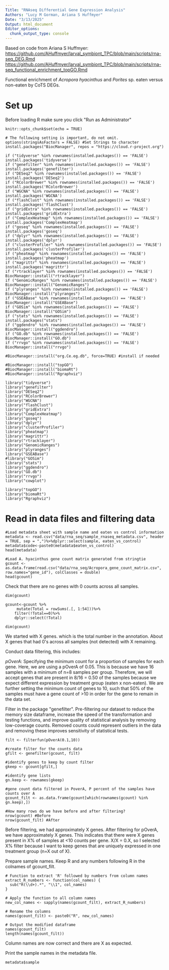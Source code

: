 ```yaml
---
Title: "RNAseq Differential Gene Expression Analysis"
Authors: "Lucy M Gorman, Ariana S Huffmyer"
Date: "3/13/2025"
Output: html_document
Editor_options: 
  chunk_output_type: console
---
```


Based on code from Ariana S Huffmyer:
https://github.com/AHuffmyer/larval_symbiont_TPC/blob/main/scripts/rna-seq_DEG.Rmd
https://github.com/AHuffmyer/larval_symbiont_TPC/blob/main/scripts/rna-seq_functional_enrichment_topGO.Rmd

Functional enrichment of _Acropora hyacinthus_ and _Porites_ sp. eaten versus non-eaten by CoTS DEGs.  

# Set up 

Before loading R make sure you click "Run as Administrator"

```{r setup, include=FALSE}
knitr::opts_chunk$set(echo = TRUE)

# The following setting is important, do not omit.
options(stringsAsFactors = FALSE) #Set Strings to character
install.packages("BiocManager", repos = "https://cloud.r-project.org")
```

```{r}
if ("tidyverse" %in% rownames(installed.packages()) == 'FALSE') install.packages('tidyverse') 
if ("genefilter" %in% rownames(installed.packages()) == 'FALSE') install.packages('genefilter') 
if ("DESeq2" %in% rownames(installed.packages()) == 'FALSE') install.packages('DESeq2') 
if ("RColorBrewer" %in% rownames(installed.packages()) == 'FALSE') install.packages('RColorBrewer') 
if ("WGCNA" %in% rownames(installed.packages()) == 'FALSE') install.packages('WGCNA') 
if ("flashClust" %in% rownames(installed.packages()) == 'FALSE') install.packages('flashClust') 
if ("gridExtra" %in% rownames(installed.packages()) == 'FALSE') install.packages('gridExtra') 
if ("ComplexHeatmap" %in% rownames(installed.packages()) == 'FALSE') install.packages('ComplexHeatmap') 
if ("goseq" %in% rownames(installed.packages()) == 'FALSE') install.packages('goseq') 
if ("dplyr" %in% rownames(installed.packages()) == 'FALSE') install.packages('dplyr') 
if ("clusterProfiler" %in% rownames(installed.packages()) == 'FALSE') install.packages('clusterProfiler') 
if ("pheatmap" %in% rownames(installed.packages()) == 'FALSE') install.packages('pheatmap') 
if ("magrittr" %in% rownames(installed.packages()) == 'FALSE') install.packages('magrittr') 
if ("rtracklayer" %in% rownames(installed.packages()) == 'FALSE') BiocManager::install("rtracklayer")
if ("GenomicRanges" %in% rownames(installed.packages()) == 'FALSE') BiocManager::install("GenomicRanges")
if ("plyranges" %in% rownames(installed.packages()) == 'FALSE') BiocManager::install("plyranges")
if ("GSEABase" %in% rownames(installed.packages()) == 'FALSE') BiocManager::install("GSEABase")
if ("GOSim" %in% rownames(installed.packages()) == 'FALSE') BiocManager::install("GOSim")
if ("stats" %in% rownames(installed.packages()) == 'FALSE') install.packages("stats")
if ("ggdendro" %in% rownames(installed.packages()) == 'FALSE') BiocManager::install("ggdendro")
if ("GO.db" %in% rownames(installed.packages()) == 'FALSE') BiocManager::install("GO.db")
if ("rrvgo" %in% rownames(installed.packages()) == 'FALSE') BiocManager::install("rrvgo")

#BiocManager::install("org.Ce.eg.db", force=TRUE) #install if needed 

#BiocManager::install("topGO")
#BiocManager::install("biomaRt")
#BiocManager::install("Rgraphviz")

library("tidyverse")
library("genefilter")
library("DESeq2")
library("RColorBrewer")
library("WGCNA")
library("flashClust")
library("gridExtra")
library("ComplexHeatmap")
library("goseq")
library("dplyr")
library("clusterProfiler")
library("pheatmap")
library("magrittr")
library("rtracklayer")
library("GenomicRanges")
library("plyranges")
library("GSEABase")
#library("GOSim")
library("stats")
library("ggdendro")
library("GO.db")
library("rrvgo")
library("cowplot")

library("topGO")
library("biomaRt")
library("Rgraphviz")
```
# Read in data files and filtering data

```
#Load metadata sheet with sample name and eaten vs control information
metadata <- read.csv("data/rna_seq/sample_rnaseq_metadata.csv", header = TRUE, sep = ",")%>%dplyr::select(sample, eaten_vs_control)
metadata$code<-paste0(metadata$eaten_vs_control)
head(metadata)
```
```
#Load A. hyacinthus gene count matrix generated from stringtie
gcount <- as.data.frame(read.csv("data/rna_seq/Acropora_gene_count_matrix.csv", row.names="gene_id"), colClasses = double)
head(gcount)
```
Check that there are no genes with 0 counts across all samples. 

```{r}
dim(gcount) 

gcount<-gcount %>%
     mutate(Total = rowSums(.[, 1:54]))%>%
    filter(!Total==0)%>%
    dplyr::select(!Total)

dim(gcount)
```
We started with X genes. which is the total number in the annotation. About X genes that had 0's across all samples (not detected) with X remaining.

Conduct data filtering, this includes:  

*pOverA*: Specifying the minimum count for a proportion of samples for each gene. Here, we are using a pOverA of 0.05. This is because we have 16 samples with a minimum of n=8 samples  per group. Therefore, we will accept genes that are present in 8/16 = 0.50 of the samples because we expect different expression by treatment group (eaten x non-eaten). We are further setting the minimum count of genes to 10, such that 50% of the samples must have a gene count of >10 in order for the gene to remain in the data set.  

Filter in the package "genefilter". Pre-filtering our dataset to reduce the memory size dataframe, increase the speed of the transformation and testing functions, and improve quality of statistical analysis by removing low-coverage counts. Removed counts could represent outliers in the data and removing these improves sensitivity of statistical tests.

```{r}
filt <- filterfun(pOverA(0.1,10))

#create filter for the counts data
gfilt <- genefilter(gcount, filt)

#identify genes to keep by count filter
gkeep <- gcount[gfilt,]

#identify gene lists
gn.keep <- rownames(gkeep)

#gene count data filtered in PoverA, P percent of the samples have counts over A
gcount_filt <- as.data.frame(gcount[which(rownames(gcount) %in% gn.keep),])

#How many rows do we have before and after filtering?
nrow(gcount) #Before
nrow(gcount_filt) #After
```

Before filtering, we had approximately X genes. After filtering for pOverA, we have approximately X genes. This indicates that there were X genes present in X% of samples at <10 counts per gene. X/X = 0.X, so I selected X% filter because I want to keep genes that are uniquely expressed in one treatment group (n=X out of X).  

Prepare sample names. Keep R and any numbers following R in the colnames of gcount_filt.  

```{r}
# Function to extract 'R' followed by numbers from column names
extract_R_numbers <- function(col_names) {
  sub("R(\\d+).*", "\\1", col_names)
}

# Apply the function to all column names
new_col_names <- sapply(names(gcount_filt), extract_R_numbers)

# Rename the columns
names(gcount_filt) <- paste0("R", new_col_names)

# Output the modified dataframe
names(gcount_filt)
length(names(gcount_filt))
```

Column names are now correct and there are X as expected.  

Print the sample names in the metadata file. 

```{r}
metadata$sample
```
